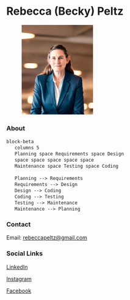 # Rebecca (Becky) Peltz

<figure><img src=".gitbook/assets/beckypeltz.jpeg" alt="" width="187"><figcaption></figcaption></figure>

### &#x20;About

```mermaid
block-beta
   columns 5
   Planning space Requirements space Design
   space space space space space
   Maintenance space Testing space Coding

   Planning --> Requirements
   Requirements --> Design
   Design --> Coding
   Coding --> Testing
   Testing --> Maintenance
   Maintenance --> Planning
```

### Contact

Email: [rebeccapeltz@gmail.com](mailto:rebeccapeltz@gmail.com)

### Social Links

[LinkedIn](https://www.linkedin.com/in/rebeccapeltz/)

[Instagram](https://www.instagram.com/rebeccapeltz/)

[Facebook](https://www.facebook.com/becky.peltz77)

